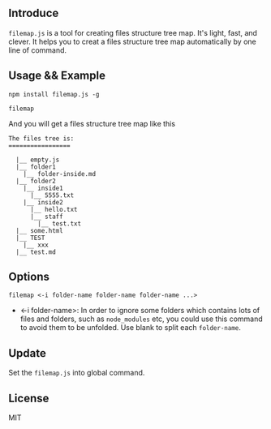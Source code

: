 ## Introduce
`filemap.js` is a tool for creating files structure tree map. It's light, fast, and clever. It helps you to creat a files structure tree map automatically by one line of command.

## Usage && Example
```
npm install filemap.js -g

filemap
```

And you will get a files structure tree map like this
```
The files tree is:
=================

  |__ empty.js
  |__ folder1
    |__ folder-inside.md
  |__ folder2
    |__ inside1
      |__ 5555.txt
    |__ inside2
      |__ hello.txt
      |__ staff
        |__ test.txt
  |__ some.html
  |__ TEST
    |__ xxx
  |__ test.md
```

## Options
```
filemap <-i folder-name folder-name folder-name ...>
```
- <-i folder-name>: In order to ignore some folders which contains lots of files and folders, such as `node_modules` etc, you could use this command to avoid them to be unfolded. Use blank to split each `folder-name`.

## Update
Set the `filemap.js` into global command.

## License
MIT
